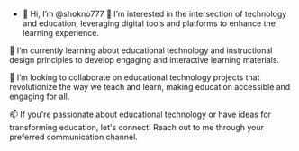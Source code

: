 - 👋 Hi, I’m @shokno777
👀 I’m interested in the intersection of technology and education, leveraging digital tools and platforms to enhance the learning experience.

🌱 I’m currently learning about educational technology and instructional design principles to develop engaging and interactive learning materials.

💞️ I’m looking to collaborate on educational technology projects that revolutionize the way we teach and learn, making education accessible and engaging for all.

📫 If you're passionate about educational technology or have ideas for transforming education, let's connect! Reach out to me through your preferred communication channel.

<!---
shokno777/shokno777 is a ✨ special ✨ repository because its `README.md` (this file) appears on your GitHub profile.
You can click the Preview link to take a look at your changes.
--->

